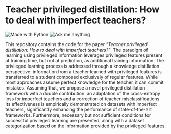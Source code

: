 # Teacher privileged distillation: How to deal with imperfect teachers?

[python-img]: https://img.shields.io/badge/Made%20with-Python-blue
[ama-img]: https://img.shields.io/badge/Ask%20me-anything-yellowgreen

![Made with Python][python-img]
![Ask me anything][ama-img]

This repository contains the code for the paper _"Teacher privileged distillation: How to deal with imperfect teachers?"_. The paradigm of learning using privileged information leverages privileged features present at training time, but not at prediction, as additional training information. The privileged learning process is addressed through a knowledge distillation perspective: information from a teacher learned with privileged features is transferred to a student composed exclusively of regular features. While most approaches assume perfect knowledge for the teacher, it can commit mistakes. Assuming that, we propose a novel privileged distillation framework with a double contribution: an adaptation of the cross-entropy loss for imperfect teachers and a correction of teacher misclassifications. Its effectiveness is empirically demonstrated on datasets with imperfect teachers, significantly enhancing the performance of state-of-the-art frameworks. Furthermore, necessary but not sufficient conditions for successful privileged learning are presented, along with a dataset categorization based on the information provided by the privileged features.
